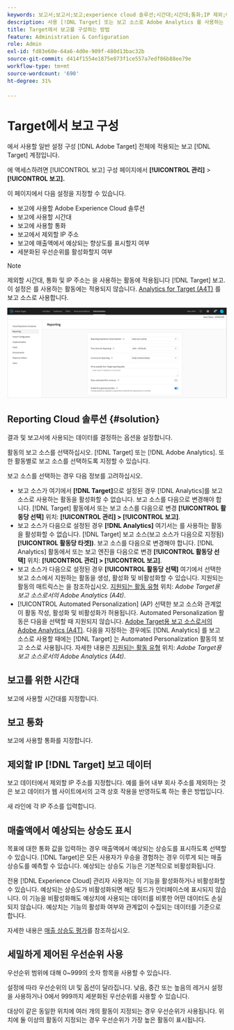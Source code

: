 ```yaml
---
keywords: 보고서;보고서;보고;experience cloud 솔루션;시간대;시간대;통화;IP 제외;매출액에서 예상되는 향상도;매출;매출액에서 상승도;세분화된 우선순위;세분화된 우선순위
description: 사용 [!DNL Target] 또는 보고 소스로 Adobe Analytics 를 사용하는 경우 기본 시간대 및 통화 형식을 지정하고, 보고에서 제외할 IP 주소를 추가하는 등의 작업을 수행할 수 있습니다.
title: Target에서 보고를 구성하는 방법
feature: Administration & Configuration
role: Admin
exl-id: fd83e60e-64a6-4d0e-909f-480d13bac32b
source-git-commit: d414f1554e1875e873f1ce557a7edf86b88ee79e
workflow-type: tm+mt
source-wordcount: '690'
ht-degree: 31%

---
```


# Target에서 보고 구성

에서 사용할 일반 설정 구성 [!DNL Adobe Target] 전체에 적용되는 보고 [!DNL Target] 계정입니다.

에 액세스하려면 [!UICONTROL 보고] 구성 페이지에서 **[!UICONTROL 관리]** > **[!UICONTROL 보고].**

이 페이지에서 다음 설정을 지정할 수 있습니다.

* 보고에 사용할 Adobe Experience Cloud 솔루션
* 보고에 사용할 시간대
* 보고에 사용할 통화
* 보고에서 제외할 IP 주소
* 보고에 매출액에서 예상되는 향상도를 표시할지 여부
* 세분화된 우선순위를 활성화할지 여부

>[!NOTE]
>
>제외할 시간대, 통화 및 IP 주소는 을 사용하는 활동에 적용됩니다 [!DNL Target] 보고. 이 설정은 를 사용하는 활동에는 적용되지 않습니다. [Analytics for Target (A4T)](/help/main/c-integrating-target-with-mac/a4t/a4t.md) 를 보고 소스로 사용합니다.

![보고 페이지](/help/main/administrating-target/assets/reporting.png)

## Reporting Cloud 솔루션 {#solution}

결과 및 보고서에 사용되는 데이터를 결정하는 옵션을 설정합니다.

활동의 보고 소스를 선택하십시오. [!DNL Target] 또는 [!DNL Adobe Analytics]. 또한 활동별로 보고 소스를 선택하도록 지정할 수 있습니다.

보고 소스를 선택하는 경우 다음 정보를 고려하십시오.

* 보고 소스가 여기에서 **[!DNL Target]**&#x200B;으로 설정된 경우 [!DNL Analytics]를 보고 소스로 사용하는 활동을 활성화할 수 없습니다. 보고 소스를 다음으로 변경해야 합니다. [!DNL Target] 활동에서 또는 보고 소스를 다음으로 변경 **[!UICONTROL 활동당 선택]** 위치: **[!UICONTROL 관리] > [!UICONTROL 보고]**.
* 보고 소스가 다음으로 설정된 경우 **[!DNL Analytics]** 여기서는 를 사용하는 활동을 활성화할 수 없습니다. [!DNL Target] 보고 소스(보고 소스가 다음으로 지정됨) **[!UICONTROL 활동당 타겟])**. 보고 소스를 다음으로 변경해야 합니다. [!DNL Analytics] 활동에서 또는 보고 엔진을 다음으로 변경 **[!UICONTROL 활동당 선택]** 위치: **[!UICONTROL 관리] > [!UICONTROL 보고]**.
* 보고 소스가 다음으로 설정된 경우 **[!UICONTROL 활동당 선택]** 여기에서 선택한 보고 소스에서 지원하는 활동을 생성, 활성화 및 비활성화할 수 있습니다. 지원되는 활동의 매트릭스는 을 참조하십시오. [지원되는 활동 유형](/help/main/c-integrating-target-with-mac/a4t/a4t.md#section_F487896214BF4803AF78C552EF1669AA) 위치: *Adobe Target용 보고 소스로서의 Adobe Analytics (A4t)*.
* [!UICONTROL Automated Personalization] (AP) 선택한 보고 소스와 관계없이 활동 작성, 활성화 및 비활성화가 허용됩니다. Automated Personalization 활동은 다음을 선택할 때 지원되지 않습니다. [Adobe Target용 보고 소스로서의 Adobe Analytics (A4T)](/help/main/c-integrating-target-with-mac/a4t/a4t.md). 다음을 지정하는 경우에도 [!DNL Analytics] 를 보고 소스로 사용할 때에는 [!DNL Target] 는 Automated Personalization 활동의 보고 소스로 사용됩니다. 자세한 내용은 [지원되는 활동 유형](/help/main/c-integrating-target-with-mac/a4t/a4t.md#section_F487896214BF4803AF78C552EF1669AA) 위치: *Adobe Target용 보고 소스로서의 Adobe Analytics (A4t)*.

## 보고를 위한 시간대

보고에 사용할 시간대를 지정합니다.

## 보고 통화

보고에 사용할 통화를 지정합니다.

## 제외할 IP [!DNL Target] 보고 데이터

보고 데이터에서 제외할 IP 주소를 지정합니다. 예를 들어 내부 회사 주소를 제외하는 것은 보고 데이터가 웹 사이트에서의 고객 상호 작용을 반영하도록 하는 좋은 방법입니다.

새 라인에 각 IP 주소를 입력합니다.

## 매출액에서 예상되는 상승도 표시

목표에 대한 통화 값을 입력하는 경우 매출액에서 예상되는 상승도를 표시하도록 선택할 수 있습니다. [!DNL Target]은 모든 사용자가 우승을 경험하는 경우 이루게 되는 매출 상승도를 예측할 수 있습니다. 예상되는 상승도 기능은 기본적으로 비활성화됩니다.

전용 [!DNL Experience Cloud] 관리자 사용자는 이 기능을 활성화하거나 비활성화할 수 있습니다. 예상되는 상승도가 비활성화되면 해당 필드가 인터페이스에 표시되지 않습니다. 이 기능을 비활성화해도 예상치에 사용되는 데이터를 비롯한 어떤 데이터도 손실되지 않습니다. 예상치는 기능의 활성화 여부와 관계없이 수집되는 데이터를 기준으로 합니다.

자세한 내용은 [매출 상승도 평가](/help/main/administrating-target/r-target-account-preferences/estimating-lift-in-revenue.md)를 참조하십시오.

## 세밀하게 제어된 우선순위 사용

우선순위 범위에 대해 0~999의 숫자 항목을 사용할 수 있습니다.

설정에 따라 우선순위의 UI 및 옵션이 달라집니다. 낮음, 중간 또는 높음의 레거시 설정을 사용하거나 0에서 999까지 세분화된 우선순위를 사용할 수 있습니다.

대상이 같은 동일한 위치에 여러 개의 활동이 지정되는 경우 우선순위가 사용됩니다. 위치에 둘 이상의 활동이 지정되는 경우 우선순위가 가장 높은 활동이 표시됩니다.
